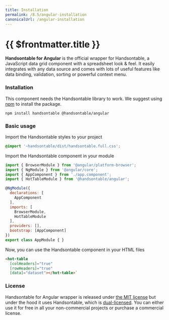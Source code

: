 ```yaml
---
title: Installation
permalink: /8.5/angular-installation
canonicalUrl: /angular-installation
---
```


# {{ $frontmatter.title }}

**Handsontable for Angular** is the official wrapper for Handsontable, a JavaScript data grid component with a spreadsheet look & feel. It easily integrates with any data source and comes with lots of useful features like data binding, validation, sorting or powerful context menu.

### Installation

This component needs the Handsontable library to work. We suggest using [npm](https://www.npmjs.com/package/@handsontable/angular) to install the package.

```
npm install handsontable @handsontable/angular
```

### Basic usage

Import the Handsontable styles to your project

```scss
@import '~handsontable/dist/handsontable.full.css';
```

Import the Handsontable component in your module

```js
import { BrowserModule } from '@angular/platform-browser';
import { NgModule } from '@angular/core';
import { AppComponent } from './app.component';
import { HotTableModule } from '@handsontable/angular';

@NgModule({
  declarations: [
    AppComponent
  ],
  imports: [
    BrowserModule,
    HotTableModule
  ],
  providers: [],
  bootstrap: [AppComponent]
})
export class AppModule { }
```

Now, you can use the Handsontable component in your HTML files

```html
<hot-table
  [colHeaders]="true"
  [rowHeaders]="true"
  [data]="dataset"></hot-table>`
```

### License

Handsontable for Angular wrapper is released under [the MIT license](https://github.com/handsontable/angular-handsontable/blob/master/LICENSE) but under the hood it uses Handsontable, which is [dual-licensed](licensing.md). You can either use it for free in all your non-commercial projects or purchase a commercial license.
